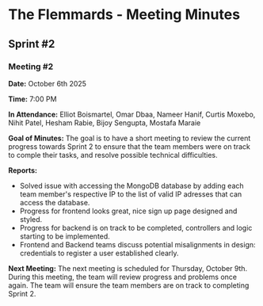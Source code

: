 # The Flemmards - Meeting Minutes

## Sprint #2

### Meeting #2

**Date:** October 6th 2025
 
**Time:** 7:00 PM

**In Attendance:**
Elliot Boismartel, Omar Dbaa, Nameer Hanif, Curtis Moxebo, Nihit Patel, Hesham Rabie, Bijoy Sengupta, Mostafa Maraie

**Goal of Minutes:**
The goal is to have a short meeting to review the current progress towards Sprint 2 to ensure that the team members were on track to comple their tasks, and resolve possible technical difficulties.
 
**Reports:** 
- Solved issue with accessing the MongoDB database by adding each team member's respective IP to the list of valid IP adresses that can access the database.
- Progress for frontend looks great, nice sign up page designed and styled.
- Progress for backend is on track to be completed, controllers and logic starting to be implemented.
- Frontend and Backend teams discuss potential misalignments in design: credentials to register a user established clearly.

**Next Meeting:**
The next meeting is scheduled for Thursday, October 9th. During this meeting, the team will review progress and problems once again. The team will ensure the team members are on track to completing Sprint 2.